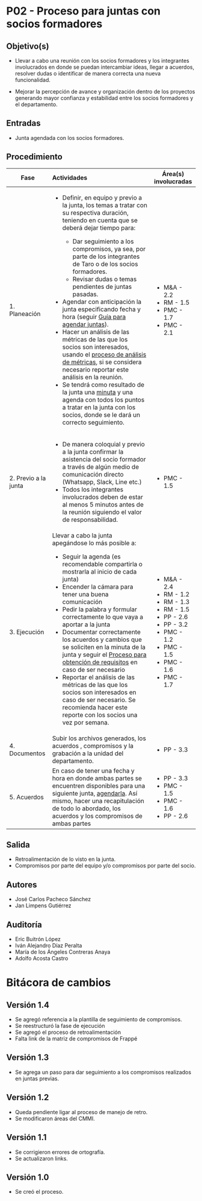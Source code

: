 # P02 - Proceso para juntas con socios formadores

## Objetivo(s)

- Llevar a cabo una reunión con los socios formadores y los integrantes involucrados en donde se puedan intercambiar
  ideas, llegar a acuerdos, resolver dudas o identificar de manera correcta una nueva funcionalidad.

- Mejorar la percepción de avance y organización dentro de los proyectos generando mayor confianza y estabilidad entre
  los socios formadores y el departamento.

## Entradas

- Junta agendada con los socios formadores.


## Procedimiento

| Fase |   Actividades   | Área(s) involucradas |
|------|:---------------|--------------------|
| 1. Planeación    | <ul align="left"><li>Definir, en equipo y previo a la junta, los temas a tratar con su respectiva duración, teniendo en cuenta que se deberá dejar tiempo para:</li><ul align="left"><li>Dar seguimiento a los compromisos, ya sea, por parte de los integrantes de Taro o de los socios formadores.</li><li>Revisar dudas o temas pendientes de juntas pasadas.</li></ul><li>Agendar con anticipación la junta especificando fecha y hora (seguir [Guía para agendar juntas](../guias/G01-guia-para-agendar-juntas)).</li><li>Hacer un análisis de las métricas de las que los socios son interesados, usando el <a href="https://taro-it.github.io/docs/procesos/P22-proceso-analisis-metricas">proceso de análisis de métricas</a>, si se considera necesario reportar este análisis en la reunión.</li><li>Se tendrá como resultado de la junta una [minuta](../plantillas/PL01-plantilla-para-minutas) y una agenda con todos los puntos a tratar en la junta con los socios, donde se le dará un correcto seguimiento.</li></ul> | <ul><li>M&A - 2.2</li><li>RM - 1.5</li><li>PMC - 1.7</li><li>PMC - 2.1</li></ul> |
| 2. Previo a la junta     | <ul><li>De manera coloquial y previo a la junta confirmar la asistencia del socio formador a través de algún medio de comunicación directo (Whatsapp, Slack, Line etc.)</li><li>Todos los integrantes involucrados deben de estar al menos 5 minutos antes de la reunión siguiendo el valor de responsabilidad.</li></ul> | <ul><li>PMC - 1.5</li></ul> |
| 3. Ejecución | Llevar a cabo la junta apegándose lo más posible a: <ul align="left"><li>Seguir la agenda (es recomendable compartirla o mostrarla al inicio de cada junta)</li><li>Encender la cámara para tener una buena comunicación  </li><li>Pedir la palabra y formular correctamente lo que vaya a aportar a la junta</li><li>Documentar correctamente los acuerdos y cambios que se soliciten en la minuta de la junta y seguir el <a href="../procesos/P05-proceso-requisitos">Proceso para obtención de requisitos</a> en caso de ser necesario </li><li>Reportar el análisis de las métricas de las que los socios son interesados en caso de ser necesario. Se recomienda hacer este reporte con los socios una vez por semana. </li></ul>  | <ul><li>M&A - 2.4</li><li>RM - 1.2</li><li>RM - 1.3</li><li>RM - 1.5</li><li>PP - 2.6</li><li>PP - 3.2</li><li>PMC - 1.2</li><li>PMC - 1.5</li><li>PMC - 1.6</li><li>PMC - 1.7</li></ul> |
| 4. Documentos | Subir los archivos generados, los acuerdos , compromisos  y la grabación a la unidad del departamento. | <ul><li>PP - 3.3</li></ul> |
| 5. Acuerdos | En caso de tener una fecha y hora en donde ambas partes se encuentren disponibles para una siguiente junta, [agendarla](../guias/G01-guia-para-agendar-juntas). Así mismo, hacer una recapitulación de todo lo abordado, los acuerdos y los compromisos de ambas partes | <ul><li>PP - 3.3</li><li>PMC - 1.5</li><li>PMC - 1.6</li><li>PP - 2.6</li></ul> |

## Salida

- Retroalimentación de lo visto en la junta.
- Compromisos por parte del equipo y/o compromisos por parte del socio.

## Autores

- José Carlos Pacheco Sánchez
- Jan Limpens Gutiérrez

## Auditoría

- Eric Buitrón López
- Iván Alejandro Díaz Peralta
- María de los Ángeles Contreras Anaya
- Adolfo Acosta Castro

# Bitácora de cambios

## Versión 1.4
- Se agregó referencia a la plantilla de seguimiento de compromisos.
- Se reestructuró la fase de ejecución
- Se agregó el proceso de retroalimentación
- Falta link de la matriz de compromisos de Frappé

## Versión 1.3
- Se agrega un paso para dar seguimiento a los compromisos realizados en juntas previas.

## Versión 1.2
  - Queda pendiente ligar al proceso de manejo de retro.
  - Se modificaron áreas del CMMI.

## Versión 1.1
  - Se corrigieron errores de ortografía.
  - Se actualizaron links.

## Versión 1.0
  - Se creó el proceso.
